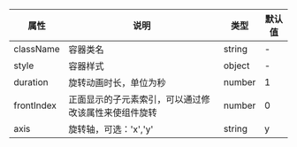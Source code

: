 | 属性 | 说明 | 类型 | 默认值 |
| -- | -- | -- | -- |
| className | 容器类名 | string | - |
| style | 容器样式 | object | - |
| duration | 旋转动画时长，单位为秒 | number | 1 |
| frontIndex | 正面显示的子元素索引，可以通过修改该属性来使组件旋转 | number | 0 |
| axis | 旋转轴，可选：'x','y' | string | y |
